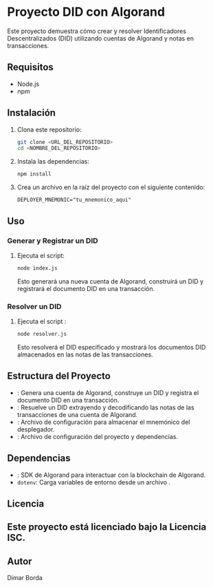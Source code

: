 # Proyecto DID con Algorand

Este proyecto demuestra cómo crear y resolver Identificadores Descentralizados (DID) utilizando cuentas de Algorand y notas en transacciones.

## Requisitos

- Node.js
- npm

## Instalación

1. Clona este repositorio:
    ```sh
    git clone <URL_DEL_REPOSITORIO>
    cd <NOMBRE_DEL_REPOSITORIO>
    ```

2. Instala las dependencias:
    ```sh
    npm install
    ```

3. Crea un archivo  en la raíz del proyecto con el siguiente contenido:
    ```env
    DEPLOYER_MNEMONIC="tu_mnemonico_aqui"
    ```

## Uso

### Generar y Registrar un DID



1. Ejecuta el script:
    ```sh
    node index.js
    ```

   Esto generará una nueva cuenta de Algorand, construirá un DID y registrará el documento DID en una transacción.

### Resolver un DID

1. Ejecuta el script :
    ```sh
    node resolver.js
    ```

   Esto resolverá el DID especificado y mostrará los documentos DID almacenados en las notas de las transacciones.

## Estructura del Proyecto

- : Genera una cuenta de Algorand, construye un DID y registra el documento DID en una transacción.
- : Resuelve un DID extrayendo y decodificando las notas de las transacciones de una cuenta de Algorand.
- : Archivo de configuración para almacenar el mnemónico del desplegador.
- : Archivo de configuración del proyecto y dependencias.

## Dependencias

- : SDK de Algorand para interactuar con la blockchain de Algorand.
- `dotenv`: Carga variables de entorno desde un archivo .

## Licencia

Este proyecto está licenciado bajo la Licencia ISC.
---
## Autor 
Dimar Borda
